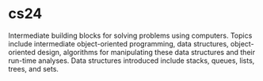 # cs24
Intermediate building blocks for solving problems using computers. Topics include intermediate object-oriented programming, data structures, object- oriented design, algorithms for manipulating these data structures and their run-time analyses. Data structures introduced include stacks, queues, lists, trees, and sets.
